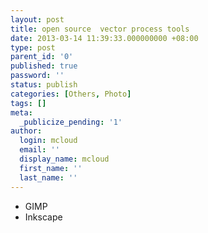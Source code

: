 ```yaml
---
layout: post
title: open source  vector process tools
date: 2013-03-14 11:39:33.000000000 +08:00
type: post
parent_id: '0'
published: true
password: ''
status: publish
categories: [Others, Photo]
tags: []
meta:
  _publicize_pending: '1'
author:
  login: mcloud
  email: ''
  display_name: mcloud
  first_name: ''
  last_name: ''
---
```

<ul>
<li><span style="line-height:13px;">GIMP<br />
</span></li>
<li>Inkscape</li>
</ul>
